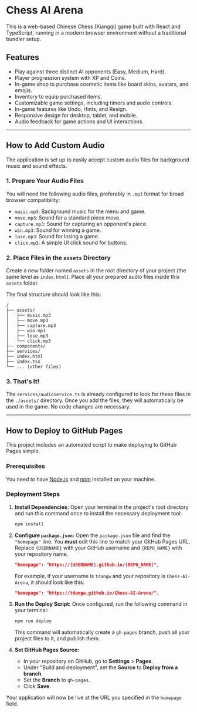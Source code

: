 # Chess AI Arena

This is a web-based Chinese Chess (Xiangqi) game built with React and TypeScript, running in a modern browser environment without a traditional bundler setup.

## Features

- Play against three distinct AI opponents (Easy, Medium, Hard).
- Player progression system with XP and Coins.
- In-game shop to purchase cosmetic items like board skins, avatars, and emojis.
- Inventory to equip purchased items.
- Customizable game settings, including timers and audio controls.
- In-game features like Undo, Hints, and Resign.
- Responsive design for desktop, tablet, and mobile.
- Audio feedback for game actions and UI interactions.

---

## How to Add Custom Audio

The application is set up to easily accept custom audio files for background music and sound effects.

### 1. Prepare Your Audio Files

You will need the following audio files, preferably in `.mp3` format for broad browser compatibility:

- `music.mp3`: Background music for the menu and game.
- `move.mp3`: Sound for a standard piece move.
- `capture.mp3`: Sound for capturing an opponent's piece.
- `win.mp3`: Sound for winning a game.
- `lose.mp3`: Sound for losing a game.
- `click.mp3`: A simple UI click sound for buttons.

### 2. Place Files in the `assets` Directory

Create a new folder named `assets` in the root directory of your project (the same level as `index.html`). Place all your prepared audio files inside this `assets` folder.

The final structure should look like this:

```
/
├── assets/
│   ├── music.mp3
│   ├── move.mp3
│   ├── capture.mp3
│   ├── win.mp3
│   ├── lose.mp3
│   └── click.mp3
├── components/
├── services/
├── index.html
├── index.tsx
└── ... (other files)
```

### 3. That's It!

The `services/audioService.ts` is already configured to look for these files in the `./assets/` directory. Once you add the files, they will automatically be used in the game. No code changes are necessary.

---

## How to Deploy to GitHub Pages

This project includes an automated script to make deploying to GitHub Pages simple.

### Prerequisites

You need to have [Node.js](https://nodejs.org/) and [npm](https://www.npmjs.com/) installed on your machine.

### Deployment Steps

1.  **Install Dependencies:** Open your terminal in the project's root directory and run this command once to install the necessary deployment tool:

    ```bash
    npm install
    ```

2.  **Configure `package.json`:** Open the `package.json` file and find the `"homepage"` line. You **must** edit this line to match your GitHub Pages URL. Replace `{USERNAME}` with your GitHub username and `{REPO_NAME}` with your repository name.

    ```json
    "homepage": "https://{USERNAME}.github.io/{REPO_NAME}",
    ```

    For example, if your username is `tdangw` and your repository is `Chess-AI-Arena`, it should look like this:

    ```json
    "homepage": "https://tdangw.github.io/Chess-AI-Arena/",
    ```

3.  **Run the Deploy Script:** Once configured, run the following command in your terminal:

    ```bash
    npm run deploy
    ```

    This command will automatically create a `gh-pages` branch, push all your project files to it, and publish them.

4.  **Set GitHub Pages Source:**
    - In your repository on GitHub, go to **Settings** > **Pages**.
    - Under "Build and deployment", set the **Source** to **Deploy from a branch**.
    - Set the **Branch** to `gh-pages`.
    - Click **Save**.

Your application will now be live at the URL you specified in the `homepage` field.
